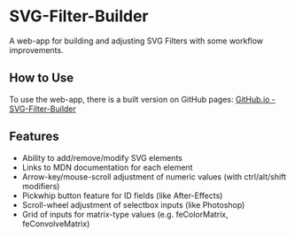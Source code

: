 # SVG-Filter-Builder
A web-app for building and adjusting SVG Filters with some workflow improvements.

## How to Use
To use the web-app, there is a built version on GitHub pages: [GitHub.io - SVG-Filter-Builder](https://bluesatin.github.io/svg-filter-builder/)

## Features
+ Ability to add/remove/modify SVG elements
+ Links to MDN documentation for each element
+ Arrow-key/mouse-scroll adjustment of numeric values (with ctrl/alt/shift modifiers)
+ Pickwhip button feature for ID fields (like After-Effects)
+ Scroll-wheel adjustment of selectbox inputs (like Photoshop)
+ Grid of inputs for matrix-type values (e.g. feColorMatrix, feConvolveMatrix)
